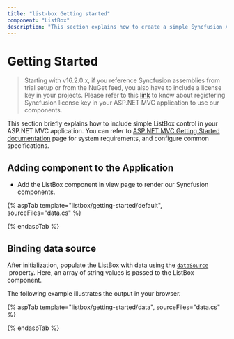 ```yaml
---
title: "list-box Getting started"
component: "ListBox"
description: "This section explains how to create a simple Syncfusion ASP.NET MVC list box control and configure it's functionalities in ASP.NET MVC application."
---
```


# Getting Started

> Starting with v16.2.0.x, if you reference Syncfusion assemblies from trial setup or from the NuGet feed, you also have to include a license key in your projects. Please refer to this [link](https://help.syncfusion.com/common/essential-studio/licensing/license-key) to know about registering Syncfusion license key in your ASP.NET MVC application to use our components.

This section briefly explains how to include simple ListBox control in your ASP.NET MVC application. You can refer to [ASP.NET MVC Getting Started documentation](../getting-started/) page for system requirements, and configure common specifications.

## Adding component to the Application

* Add the ListBox component in view page to render our Syncfusion components.

{% aspTab template="listbox/getting-started/default", sourceFiles="data.cs" %}

{% endaspTab %}

## Binding data source

After initialization, populate the ListBox with data using the [`dataSource`](https://help.syncfusion.com/cr/aspnetmvc-js2/Syncfusion.EJ2~Syncfusion.EJ2.DropDowns.ListBox~DataSource.html) &nbsp;property.
Here, an array of string values is passed to the ListBox component.

The following example illustrates the output in your browser.

{% aspTab template="listbox/getting-started/data", sourceFiles="data.cs" %}

{% endaspTab %}